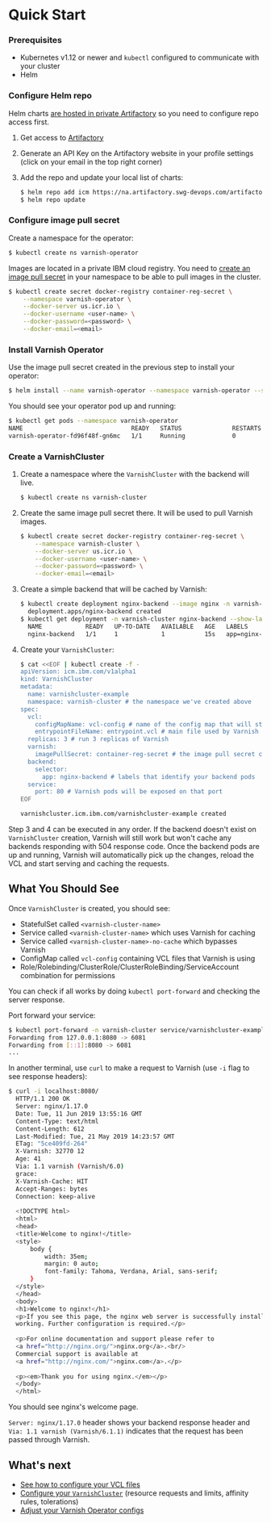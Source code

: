 # Quick Start

### Prerequisites

* Kubernetes v1.12 or newer and `kubectl` configured to communicate with your cluster
* Helm

### Configure Helm repo

Helm charts [are hosted in private Artifactory](https://pages.github.ibm.com/TheWeatherCompany/icm-docs/helm/chart-repositories.html#using-artifactory-as-a-helm-chart-repository) so you need to configure repo access first.

1. Get access to [Artifactory](https://na.artifactory.swg-devops.com)
1. Generate an API Key on the Artifactory website in your profile settings (click on your email in the top right corner)
1. Add the repo and update your local list of charts: 

    ```bash
    $ helm repo add icm https://na.artifactory.swg-devops.com/artifactory/wcp-icm-helm-virtual --username=<your-email> --password=<api-key>
    $ helm repo update
    ```
    
### Configure image pull secret

Create a namespace for the operator:

```bash
$ kubectl create ns varnish-operator
```

Images are located in a private IBM cloud registry. You need to [create an image pull secret](https://pages.github.ibm.com/TheWeatherCompany/icm-docs/managed-kubernetes/container-registry.html#pulling-an-image-in-kubernetes) in your namespace to be able to pull images in the cluster.

```bash
$ kubectl create secret docker-registry container-reg-secret \
    --namespace varnish-operator \
    --docker-server us.icr.io \
    --docker-username <user-name> \
    --docker-password=<password> \
    --docker-email=<email>
```

### Install Varnish Operator

Use the image pull secret created in the previous step to install your operator:

```bash
$ helm install --name varnish-operator --namespace varnish-operator --set container.imagePullSecret=container-reg-secret icm/varnish-operator
```                                                                                                                        

You should see your operator pod up and running:

```bash
$ kubectl get pods --namespace varnish-operator
NAME                              READY   STATUS              RESTARTS   AGE
varnish-operator-fd96f48f-gn6mc   1/1     Running             0          40s
```

### Create a VarnishCluster

1. Create a namespace where the `VarnishCluster` with the backend will live.

    ```bash
    $ kubectl create ns varnish-cluster
    ```

1. Create the same image pull secret there. It will be used to pull Varnish images.

    ```bash
    $ kubectl create secret docker-registry container-reg-secret \
        --namespace varnish-cluster \
        --docker-server us.icr.io \
        --docker-username <user-name> \
        --docker-password=<password> \
        --docker-email=<email>
    ```
1. Create a simple backend that will be cached by Varnish:

    ```bash
    $ kubectl create deployment nginx-backend --image nginx -n varnish-cluster
      deployment.apps/nginx-backend created
    $ kubectl get deployment -n varnish-cluster nginx-backend --show-labels #get pod labels, they will be used to identify your backend pods
      NAME            READY   UP-TO-DATE   AVAILABLE   AGE   LABELS
      nginx-backend   1/1     1            1           15s   app=nginx-backend 
    ```

1. Create your `VarnishCluster`:

    ```bash
    $ cat <<EOF | kubectl create -f -
    apiVersion: icm.ibm.com/v1alpha1
    kind: VarnishCluster
    metadata:
      name: varnishcluster-example
      namespace: varnish-cluster # the namespace we've created above
    spec:
      vcl:
        configMapName: vcl-config # name of the config map that will store your VCL files. Will be created if doesn't exist.
        entrypointFileName: entrypoint.vcl # main file used by Varnish to compile the VCL code.
      replicas: 3 # run 3 replicas of Varnish
      varnish:
        imagePullSecret: container-reg-secret # the image pull secret created above
      backend:
        selector:
          app: nginx-backend # labels that identify your backend pods
      service:
        port: 80 # Varnish pods will be exposed on that port
    EOF
 
    varnishcluster.icm.ibm.com/varnishcluster-example created  
    ```

Step 3 and 4 can be executed in any order. If the backend doesn't exist on `VarnishCluster` creation, Varnish will still work but won't cache any backends responding with 504 response code. Once the backend pods are up and running, Varnish will automatically pick up the changes, reload the VCL and start serving and caching the requests.

## What You Should See

Once `VarnishCluster` is created, you should see:

* StatefulSet called `<varnish-cluster-name>`
* Service called `<varnish-cluster-name>` which uses Varnish for caching
* Service called `<varnish-cluster-name>-no-cache` which bypasses Varnish
* ConfigMap called `vcl-config` containing VCL files that Varnish is using
* Role/Rolebinding/ClusterRole/ClusterRoleBinding/ServiceAccount combination for permissions

You can check if all works by doing `kubectl port-forward` and checking the server response.

Port forward your service:

```bash
$ kubectl port-forward -n varnish-cluster service/varnishcluster-example 8080:80
Forwarding from 127.0.0.1:8080 -> 6081
Forwarding from [::1]:8080 -> 6081
...
```

In another terminal, use `curl` to make a request to Varnish (use `-i` flag to see response headers):

```bash
$ curl -i localhost:8080/
  HTTP/1.1 200 OK
  Server: nginx/1.17.0
  Date: Tue, 11 Jun 2019 13:55:16 GMT
  Content-Type: text/html
  Content-Length: 612
  Last-Modified: Tue, 21 May 2019 14:23:57 GMT
  ETag: "5ce409fd-264"
  X-Varnish: 32770 12
  Age: 41
  Via: 1.1 varnish (Varnish/6.0)
  grace: 
  X-Varnish-Cache: HIT
  Accept-Ranges: bytes
  Connection: keep-alive
  
  <!DOCTYPE html>
  <html>
  <head>
  <title>Welcome to nginx!</title>
  <style>
      body {
          width: 35em;
          margin: 0 auto;
          font-family: Tahoma, Verdana, Arial, sans-serif;
      }
  </style>
  </head>
  <body>
  <h1>Welcome to nginx!</h1>
  <p>If you see this page, the nginx web server is successfully installed and
  working. Further configuration is required.</p>
  
  <p>For online documentation and support please refer to
  <a href="http://nginx.org/">nginx.org</a>.<br/>
  Commercial support is available at
  <a href="http://nginx.com/">nginx.com</a>.</p>
  
  <p><em>Thank you for using nginx.</em></p>
  </body>
  </html>
```

You should see nginx's welcome page. 

`Server: nginx/1.17.0` header shows your backend response header and `Via: 1.1 varnish (Varnish/6.1.1)` indicates that the request has been passed through Varnish.

## What's next

* [See how to configure your VCL files](vcl-configuration.md)
* [Configure your `VarnishCluster`](varnish-cluster-configuration.md) (resource requests and limits, affinity rules, tolerations)
* [Adjust your Varnish Operator configs](operator-configuration.md)
